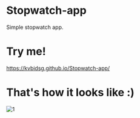 # Stopwatch-app
Simple stopwatch app.

# Try me!

https://kvbidsg.github.io/Stopwatch-app/

# That's how it looks like :)
![1](https://user-images.githubusercontent.com/112346467/199236481-f413dd7a-22cf-47b4-b21e-f7954a088c06.PNG)
